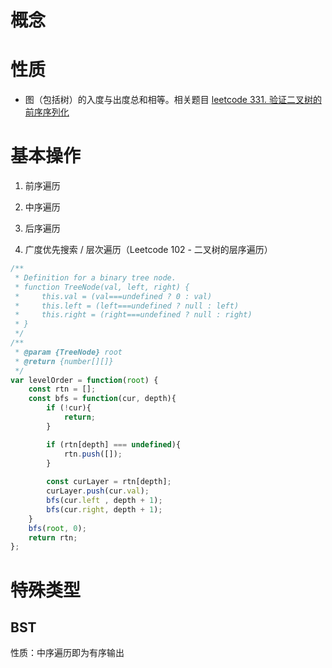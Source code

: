 # 概念

# 性质

- 图（包括树）的入度与出度总和相等。相关题目 [leetcode 331. 验证二叉树的前序序列化](https://leetcode-cn.com/problems/verify-preorder-serialization-of-a-binary-tree/)

# 基本操作

1. 前序遍历

2. 中序遍历

3. 后序遍历

4. 广度优先搜索 / 层次遍历（Leetcode 102 - 二叉树的层序遍历）

```js
/**
 * Definition for a binary tree node.
 * function TreeNode(val, left, right) {
 *     this.val = (val===undefined ? 0 : val)
 *     this.left = (left===undefined ? null : left)
 *     this.right = (right===undefined ? null : right)
 * }
 */
/**
 * @param {TreeNode} root
 * @return {number[][]}
 */
var levelOrder = function(root) {
    const rtn = [];
    const bfs = function(cur, depth){
        if (!cur){
            return;
        }

        if (rtn[depth] === undefined){
            rtn.push([]);
        }
        
        const curLayer = rtn[depth];
        curLayer.push(cur.val);
        bfs(cur.left , depth + 1);
        bfs(cur.right, depth + 1);
    }
    bfs(root, 0);
    return rtn;
};
```

# 特殊类型

## BST

性质：中序遍历即为有序输出